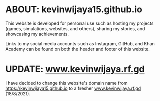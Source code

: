 # ABOUT: kevinwijaya15.github.io

This website is developed for personal use such as hosting my projects (games, simulations, websites, and others), sharing my stories, and showcasing my achievements.

Links to my social media accounts such as Instagram, GitHub, and Khan Academy can be found on both the header and footer of this website.

# UPDATE: www.kevinwijaya.rf.gd

I have decided to change this website's domain name from https://kevinwijaya15.github.io to a fresher www.kevinwijaya.rf.gd (18/8/2021).
